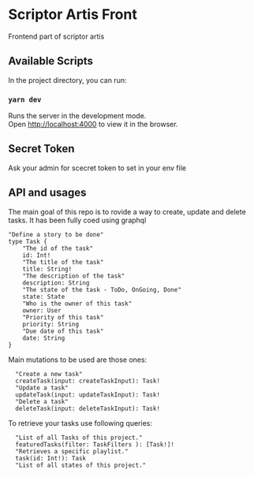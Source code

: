 # Scriptor Artis Front

Frontend part of scriptor artis

## Available Scripts

In the project directory, you can run:

### `yarn dev`

Runs the server in the development mode.\
Open [http://localhost:4000](http://localhost:4000) to view it in the browser.


## Secret Token

Ask your admin for scecret token to set in your env file


## API and usages

The main goal of this repo is to rovide a way to create, update and delete tasks. It has been fully coed using graphql

```
"Define a story to be done"
type Task {
    "The id of the task"
    id: Int!
    "The title of the task"
    title: String!
    "The description of the task"
    description: String
    "The state of the task - ToDo, OnGoing, Done"
    state: State
    "Who is the owner of this task"
    owner: User 
    "Priority of this task"
    priority: String
    "Due date of this task"
    date: String
}
```

Main mutations to be used are those ones:

```
  "Create a new task"
  createTask(input: createTaskInput): Task!
  "Update a task"
  updateTask(input: updateTaskInput): Task!
  "Delete a task"
  deleteTask(input: deleteTaskInput): Task!
```


To retrieve your tasks use following queries:

```
  "List of all Tasks of this project."
  featuredTasks(filter: TaskFilters ): [Task!]!
  "Retrieves a specific playlist."
  task(id: Int!): Task
  "List of all states of this project."
```